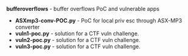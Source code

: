<b>bufferoverflows</b> - buffer overflows PoC and vulnerable apps<br>
- <B>ASXmp3-conv-POC.py</B> - PoC for local priv esc through ASX-MP3 converter
- <B>vuln1-poc.py</B> - solution for a CTF vuln challenge.
- <B>vuln2-poc.py</B> - solution for a CTF vuln challenge.
- <B>vuln3-poc.py</B> - solution for a CTF vuln challenge.
<br> 
